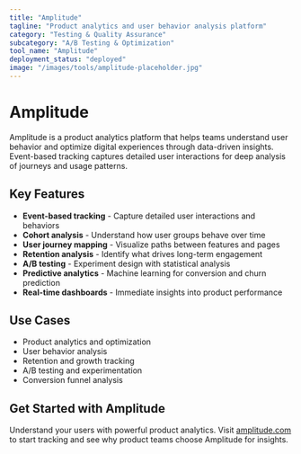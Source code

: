 ```yaml
---
title: "Amplitude"
tagline: "Product analytics and user behavior analysis platform"
category: "Testing & Quality Assurance"
subcategory: "A/B Testing & Optimization"
tool_name: "Amplitude"
deployment_status: "deployed"
image: "/images/tools/amplitude-placeholder.jpg"
---
```


# Amplitude

Amplitude is a product analytics platform that helps teams understand user behavior and optimize digital experiences through data-driven insights. Event-based tracking captures detailed user interactions for deep analysis of journeys and usage patterns.

## Key Features

- **Event-based tracking** - Capture detailed user interactions and behaviors
- **Cohort analysis** - Understand how user groups behave over time
- **User journey mapping** - Visualize paths between features and pages
- **Retention analysis** - Identify what drives long-term engagement
- **A/B testing** - Experiment design with statistical analysis
- **Predictive analytics** - Machine learning for conversion and churn prediction
- **Real-time dashboards** - Immediate insights into product performance

## Use Cases

- Product analytics and optimization
- User behavior analysis
- Retention and growth tracking
- A/B testing and experimentation
- Conversion funnel analysis

## Get Started with Amplitude

Understand your users with powerful product analytics. Visit [amplitude.com](https://amplitude.com) to start tracking and see why product teams choose Amplitude for insights.
